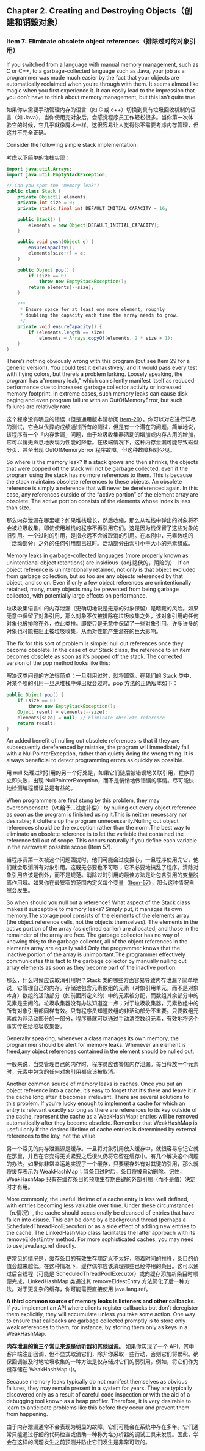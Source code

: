 ## Chapter 2. Creating and Destroying Objects（创建和销毁对象）

### Item 7: Eliminate obsolete object references（排除过时的对象引用）

If you switched from a language with manual memory management, such as C or C++, to a garbage-collected language such as Java, your job as a programmer was made much easier by the fact that your objects are automatically reclaimed when you’re through with them. It seems almost like magic when you first experience it. It can easily lead to the impression that you don’t have to think about memory management, but this isn’t quite true.

如果你从需要手动管理内存的语言（如 C 或 c++）切换到具有垃圾回收机制的语言（如 Java），当你使用完对象后，会感觉程序员工作轻松很多。当你第一次体验它的时候，它几乎就像魔术一样。这很容易让人觉得你不需要考虑内存管理，但这并不完全正确。

Consider the following simple stack implementation:

考虑以下简单的堆栈实现：

```java
import java.util.Arrays;
import java.util.EmptyStackException;

// Can you spot the "memory leak"?
public class Stack {
    private Object[] elements;
    private int size = 0;
    private static final int DEFAULT_INITIAL_CAPACITY = 16;

    public Stack() {
        elements = new Object[DEFAULT_INITIAL_CAPACITY];
    }

    public void push(Object e) {
        ensureCapacity();
        elements[size++] = e;
    }

    public Object pop() {
        if (size == 0)
            throw new EmptyStackException();
        return elements[--size];
    }

    /**
     * Ensure space for at least one more element, roughly
     * doubling the capacity each time the array needs to grow.
     */
    private void ensureCapacity() {
        if (elements.length == size)
            elements = Arrays.copyOf(elements, 2 * size + 1);
    }
}
```

There’s nothing obviously wrong with this program (but see Item 29 for a generic version). You could test it exhaustively, and it would pass every test with flying colors, but there’s a problem lurking. Loosely speaking, the program has a”memory leak,” which can silently manifest itself as reduced performance due to increased garbage collector activity or increased memory footprint. In extreme cases, such memory leaks can cause disk paging and even program failure with an OutOfMemoryError, but such failures are relatively rare.

这个程序没有明显的错误（但是通用版本请参阅 [Item-29](https://github.com/clxering/Effective-Java-3rd-edition-Chinese-English-bilingual/blob/master/Chapter-5/Chapter-5-Item-29-Favor-generic-types.md)）。你可以对它进行详尽的测试，它会以优异的成绩通过所有的测试，但是有一个潜在的问题。简单地说，该程序有一个「内存泄漏」问题，由于垃圾收集器活动的增加或内存占用的增加，它可以悄无声息地表现为性能的降低。在极端情况下，这种内存泄漏可能导致磁盘分页，甚至出现 OutOfMemoryError 程序故障，但这种故障相对少见。

So where is the memory leak? If a stack grows and then shrinks, the objects that were popped off the stack will not be garbage collected, even if the program using the stack has no more references to them. This is because the stack maintains obsolete references to these objects. An obsolete reference is simply a reference that will never be dereferenced again. In this case, any references outside of the “active portion” of the element array are obsolete. The active portion consists of the elements whose index is less than size.

那么内存泄漏在哪里呢？如果堆栈增长，然后收缩，那么从堆栈中弹出的对象将不会被垃圾收集，即使使用堆栈的程序不再引用它们。这是因为栈保留了这些对象的旧引用。一个过时的引用，是指永远不会被取消的引用。在本例中，元素数组的「活动部分」之外的任何引用都已过时。活动部分由索引小于大小的元素组成。

Memory leaks in garbage-collected languages (more properly known as unintentional object retentions) are insidious（adj.隐伏的，阴险的）. If an object reference is unintentionally retained, not only is that object excluded from garbage collection, but so too are any objects referenced by that object, and so on. Even if only a few object references are unintentionally retained, many, many objects may be prevented from being garbage collected, with potentially large effects on performance.

垃圾收集语言中的内存泄漏（更确切地说是无意的对象保留）是暗藏的风险。如果无意中保留了对象引用，那么对象不仅被排除在垃圾收集之外，该对象引用的任何对象也被排除在外，依此类推。即使只是无意中保留了一些对象引用，许多许多的对象也可能被阻止被垃圾收集，从而对性能产生潜在的巨大影响。

The fix for this sort of problem is simple: null out references once they become obsolete. In the case of our Stack class, the reference to an item becomes obsolete as soon as it’s popped off the stack. The corrected version of the pop method looks like this:

解决这类问题的方法很简单：一旦引用过时，就将置空。在我们的 Stack 类中，对某个项的引用一旦从堆栈中弹出就会过时。pop 方法的正确版本如下：

```java
public Object pop() {
    if (size == 0)
        throw new EmptyStackException();
    Object result = elements[--size];
    elements[size] = null; // Eliminate obsolete reference
    return result;
}
```

An added benefit of nulling out obsolete references is that if they are subsequently dereferenced by mistake, the program will immediately fail with a NullPointerException, rather than quietly doing the wrong thing. It is always beneficial to detect programming errors as quickly as possible.

用 null 处理过时引用的另一个好处是，如果它们随后被错误地关联引用，程序将立即失败，出现 NullPointerException，而不是悄悄地做错误的事情。尽可能快地检测编程错误总是有益的。

When programmers are first stung by this problem, they may overcompensate（vt.给予…过度补偿） by nulling out every object reference as soon as the program is finished using it.This is neither necessary nor desirable; it clutters up the program unnecessarily.Nulling out object references should be the exception rather than the norm.The best way to eliminate an obsolete reference is to let the variable that contained the reference fall out of scope. This occurs naturally if you define each variable in the narrowest possible scope (Item 57).

当程序员第一次被这个问题困扰时，他们可能会过度担心，一旦程序使用完它，他们就会取消所有对象引用。这既无必要也不可取；它不必要地搞乱了程序。清除对象引用应该是例外，而不是规范。消除过时引用的最佳方法是让包含引用的变量脱离作用域。如果你在最狭窄的范围内定义每个变量（[Item-57](https://github.com/clxering/Effective-Java-3rd-edition-Chinese-English-bilingual/blob/master/Chapter-9/Chapter-9-Item-57-Minimize-the-scope-of-local-variables.md)），那么这种情况自然会发生。

So when should you null out a reference? What aspect of the Stack class makes it susceptible to memory leaks? Simply put, it manages its own memory.The storage pool consists of the elements of the elements array (the object reference cells, not the objects themselves). The elements in the active portion of the array (as defined earlier) are allocated, and those in the remainder of the array are free. The garbage collector has no way of knowing this; to the garbage collector, all of the object references in the elements array are equally valid.Only the programmer knows that the inactive portion of the array is unimportant.The programmer effectively communicates this fact to the garbage collector by manually nulling out array elements as soon as they become part of the inactive portion.

那么，什么时候应该取消引用呢？Stack 类的哪些方面容易导致内存泄漏？简单地说，它管理自己的内存。存储池包含元素数组的元素（对象引用单元，而不是对象本身）数组的活动部分（如前面所定义的）中的元素被分配，而数组其余部分中的元素是空闲的。垃圾收集器没有办法知道这一点；对于垃圾收集器，元素数组中的所有对象引用都同样有效。只有程序员知道数组的非活动部分不重要。只要数组元素成为非活动部分的一部分，程序员就可以通过手动清空数组元素，有效地将这个事实传递给垃圾收集器。

Generally speaking, whenever a class manages its own memory, the programmer should be alert for memory leaks. Whenever an element is freed,any object references contained in the element should be nulled out.

一般来说，当类管理自己的内存时，程序员应该警惕内存泄漏。每当释放一个元素时，元素中包含的任何对象引用都应该被取消。

Another common source of memory leaks is caches. Once you put an object reference into a cache, it’s easy to forget that it’s there and leave it in the cache long after it becomes irrelevant. There are several solutions to this problem. If you’re lucky enough to implement a cache for which an entry is relevant exactly so long as there are references to its key outside of the cache, represent the cache as a WeakHashMap; entries will be removed automatically after they become obsolete. Remember that WeakHashMap is useful only if the desired lifetime of cache entries is determined by external references to the key, not the value.

另一个常见的内存泄漏源是缓存。一旦将对象引用放入缓存中，就很容易忘记它就在那里，并且在它变得无关紧要之后很久仍将它留在缓存中。有几个解决这个问题的办法。如果你非常幸运地实现了一个缓存，只要缓存外有对其键的引用，那么就将缓存表示为 WeakHashMap；当条目过时后，条目将被自动删除。记住，WeakHashMap 只有在缓存条目的预期生存期由键的外部引用（而不是值）决定时才有用。

More commonly, the useful lifetime of a cache entry is less well defined, with entries becoming less valuable over time. Under these circumstances（n.情况）, the cache should occasionally be cleansed of entries that have fallen into disuse. This can be done by a background thread (perhaps a ScheduledThreadPoolExecutor) or as a side effect of adding new entries to the cache. The LinkedHashMap class facilitates the latter approach with its removeEldestEntry method. For more sophisticated caches, you may need to use java.lang.ref directly.

更常见的情况是，缓存条目的有效生存期定义不太好，随着时间的推移，条目的价值会越来越低。在这种情况下，缓存偶尔应该清理那些已经停用的条目。这可以通过后台线程（可能是 ScheduledThreadPoolExecutor）或向缓存添加新条目时顺便完成。LinkedHashMap 类通过其 removeEldestEntry 方法简化了后一种方法。对于更复杂的缓存，你可能需要直接使用 java.lang.ref。

**A third common source of memory leaks is listeners and other callbacks.** If you implement an API where clients register callbacks but don’t deregister them explicitly, they will accumulate unless you take some action. One way to ensure that callbacks are garbage collected promptly is to store only weak references to them, for instance, by storing them only as keys in a WeakHashMap.

**内存泄漏的第三个常见来源是侦听器和其他回调。** 如果你实现了一个 API，其中客户端注册回调，但不显式取消它们，除非你采取一些行动，否则它们将累积。确保回调被及时地垃圾收集的一种方法是仅存储对它们的弱引用，例如，将它们作为键存储在 WeakHashMap 中。

Because memory leaks typically do not manifest themselves as obvious failures, they may remain present in a system for years. They are typically discovered only as a result of careful code inspection or with the aid of a debugging tool known as a heap profiler. Therefore, it is very desirable to learn to anticipate problems like this before they occur and prevent them from happening.

由于内存泄漏通常不会表现为明显的故障，它们可能会在系统中存在多年。它们通常只能通过仔细的代码检查或借助一种称为堆分析器的调试工具来发现。因此，学会在这样的问题发生之前预测并防止它们发生是非常可取的。
